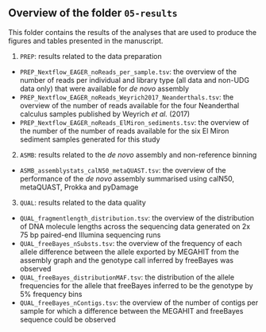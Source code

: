 ## Overview of the folder `05-results`

This folder contains the results of the analyses that are used to produce the figures and tables
presented in the manuscript.

1. `PREP`: results related to the data preparation

  - `PREP_Nextflow_EAGER_noReads_per_sample.tsv`: the overview of the number of reads per individual
    and library type (all data and non-UDG data only) that were available for *de novo* assembly
  - `PREP_Nextflow_EAGER_noReads_Weyrich2017_Neanderthals.tsv`: the overview of the number of reads
    available for the four Neanderthal calculus samples published by Weyrich *et al.* (2017)
  - `PREP_Nextflow_EAGER_noReads_ElMiron_sediments.tsv`: the overview of the number of the number of
    reads available for the six El Miron sediment samples generated for this study

2. `ASMB`: results related to the *de novo* assembly and non-reference binning

  - `ASMB_assemblystats_calN50_metaQUAST.tsv`: the overview of the performance of the *de novo*
    assembly summarised using calN50, metaQUAST, Prokka and pyDamage

3. `QUAL`: results related to the data quality

  - `QUAL_fragmentlength_distribution.tsv`: the overview of the distribution of DNA molecule lengths
    across the sequencing data generated on 2x 75 bp paired-end Illumina sequencing runs
  - `QUAL_freeBayes_nSubsts.tsv`: the overview of the frequency of each allele difference between the
    allele exported by MEGAHIT from the assembly graph and the genotype call inferred by freeBayes
    was observed
  - `QUAL_freeBayes_distributionMAF.tsv`: the distribution of the allele frequencies for the allele
    that freeBayes inferred to be the genotype by 5% frequency bins
  - `QUAL_freeBayes_nContigs.tsv`: the overview of the number of contigs per sample for which a
    difference between the MEGAHIT and freeBayes sequence could be observed
